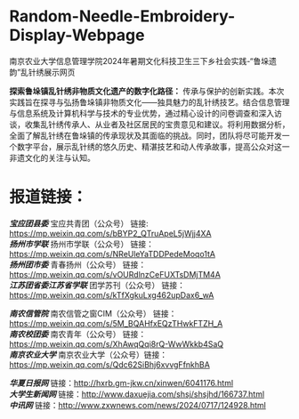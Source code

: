 # Random-Needle-Embroidery-Display-Webpage
南京农业大学信息管理学院2024年暑期文化科技卫生三下乡社会实践-“鲁垛遗韵”乱针绣展示网页

**探索鲁垛镇乱针绣非物质文化遗产的数字化路径：**
传承与保护的创新实践。本次实践旨在探寻与弘扬鲁垛镇非物质文化——独具魅力的乱针绣技艺。结合信息管理与信息系统及计算机科学与技术的专业优势，通过精心设计的问卷调查和深入访谈，收集乱针绣传承人、从业者及社区居民的宝贵意见和建议。将利用数据分析，全面了解乱针绣在鲁垛镇的传承现状及其面临的挑战。同时，团队将尽可能开发一个数字平台，展示乱针绣的悠久历史、精湛技艺和动人传承故事，提高公众对这一非遗文化的关注与认知。


# 报道链接：
***宝应团县委***  宝应共青团（公众号） 链接: https://mp.weixin.qq.com/s/bBYP2_QTruApeL5jWjj4XA  
***扬州市学联***  扬州市学联（公众号） 链接：https://mp.weixin.qq.com/s/NReUleYaTDDPedeMoqo1tA  
***扬州团市委***  青春扬州（公众号） 链接：https://mp.weixin.qq.com/s/vOURdlnzCeFUXTsDMjTM4A  
***江苏团省委江苏省学联***  团学苏刊（公众号） 链接：https://mp.weixin.qq.com/s/kTfXgkuLxg462upDax6_wA  

***南农信管院***  南农信管之窗CIM（公众号） 链接：https://mp.weixin.qq.com/s/5M_BQAHfxEQzTHwkFTZH_A  
***南农校团委***  南农青年（公众号） 链接：https://mp.weixin.qq.com/s/XhAwqQqi8rQ-WwWkkb4SaQ  
***南京农业大学***  南京农业大学（公众号）链接：https://mp.weixin.qq.com/s/Qdc62SiBhj6xvvgFfnkhBA  

***华夏日报网*** 链接：http://hxrb.gm-jkw.cn/xinwen/6041176.html  
***大学生新闻网*** 链接：http://www.daxuejia.com/shsj/shsjhd/166737.html  
***中讯网*** 链接：http://www.zxwnews.com/news/2024/0717/124928.html  
